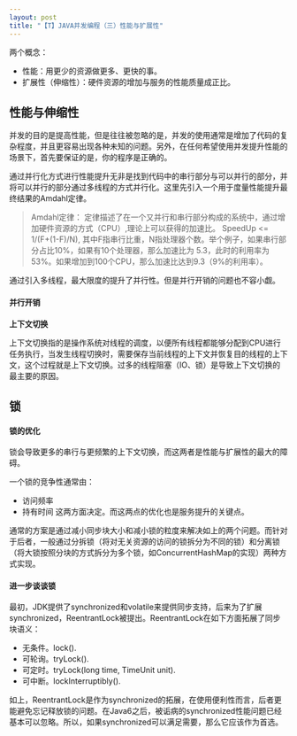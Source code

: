 ```yaml
---
layout: post
title: "【T】JAVA并发编程（三）性能与扩展性"
---
```


两个概念：
* 性能：用更少的资源做更多、更快的事。
* 扩展性（伸缩性）：硬件资源的增加与服务的性能质量成正比。

## 性能与伸缩性
并发的目的是提高性能，但是往往被忽略的是，并发的使用通常是增加了代码的复杂程度，并且更容易出现各种未知的问题。另外，在任何希望使用并发提升性能的场景下，首先要保证的是，你的程序是正确的。

通过并行化方式进行性能提升无非是找到代码中的串行部分与可以并行的部分，并将可以并行的部分通过多线程的方式并行化。这里先引入一个用于度量性能提升最终结果的Amdahl定律。

> Amdahl定律： 定律描述了在一个又并行和串行部分构成的系统中，通过增加硬件资源的方式（CPU）,理论上可以获得的加速比。 SpeedUp <= 1/(F+(1-F)/N), 其中F指串行比重，N指处理器个数。举个例子，如果串行部分占比10%，如果有10个处理器，那么加速比为 5.3，此时的利用率为53%。如果增加到100个CPU，那么加速比达到9.3（9%的利用率）。

通过引入多线程，最大限度的提升了并行性。但是并行开销的问题也不容小觑。

#### 并行开销

**上下文切换**

上下文切换指的是操作系统对线程的调度，以便所有线程都能够分配到CPU进行任务执行，当发生线程切换时，需要保存当前线程的上下文并恢复目的线程的上下文，这个过程就是上下文切换。过多的线程阻塞（IO、锁）是导致上下文切换的最主要的原因。

## 锁

#### 锁的优化

锁会导致更多的串行与更频繁的上下文切换，而这两者是性能与扩展性的最大的障碍。

一个锁的竞争性通常由：
* 访问频率
* 持有时间
这两方面决定。而这两点的优化也是服务提升的关键点。

通常的方案是通过减小同步块大小和减小锁的粒度来解决如上的两个问题。而针对于后者，一般通过分拆锁（将对无关资源的访问的锁拆分为不同的锁）和分离锁（将大锁按照分块的方式拆分为多个锁，如ConcurrentHashMap的实现）两种方式实现。

#### 进一步谈谈锁

最初，JDK提供了synchronized和volatile来提供同步支持，后来为了扩展synchronized，ReentrantLock被提出。ReentrantLock在如下方面拓展了同步块语义：
* 无条件。lock().
* 可轮询。tryLock().
* 可定时。tryLock(long time, TimeUnit unit).
* 可中断。lockInterruptibly().

如上，ReentrantLock是作为synchronized的拓展，在使用便利性而言，后者更能避免忘记释放锁的问题。在Java6之后，被诟病的synchronized性能问题已经基本可以忽略。所以，如果synchronized可以满足需要，那么它应该作为首选。
